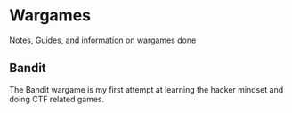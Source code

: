 # Wargames
Notes, Guides, and information on wargames done

## Bandit

The Bandit wargame is my first attempt at learning the hacker mindset and doing CTF related games.

